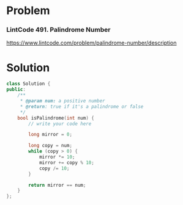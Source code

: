 
# Problem
### LintCode 491. Palindrome Number
https://www.lintcode.com/problem/palindrome-number/description

# Solution
```c++
class Solution {
public:
    /**
     * @param num: a positive number
     * @return: true if it's a palindrome or false
     */
    bool isPalindrome(int num) {
        // write your code here

        long mirror = 0;

        long copy = num;
        while (copy > 0) {
            mirror *= 10;
            mirror += copy % 10;
            copy /= 10;
        }

        return mirror == num;
    }
};
```